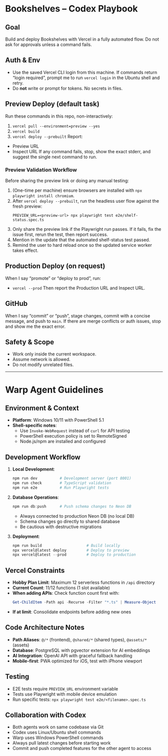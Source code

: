# Bookshelves – Codex Playbook

## Goal
Build and deploy Bookshelves with Vercel in a fully automated flow. Do not ask for approvals unless a command fails.

## Auth & Env
- Use the saved Vercel CLI login from this machine. If commands return “login required”, prompt me to run `vercel login` in the Ubuntu shell and retry.
- Do **not** write or prompt for tokens. No secrets in files.

## Preview Deploy (default task)
Run these commands in this repo, non-interactively:
1. `vercel pull --environment=preview --yes`
2. `vercel build`
3. `vercel deploy --prebuilt`
Report:
- Preview URL
- Inspect URL
If any command fails, stop, show the exact stderr, and suggest the single next command to run.

### Preview Validation Workflow
Before sharing the preview link or doing any manual testing:
1. (One-time per machine) ensure browsers are installed with `npx playwright install chromium`.
2. After `vercel deploy --prebuilt`, run the headless user flow against the fresh preview:
   ```
   PREVIEW_URL=<preview-url> npx playwright test e2e/shelf-status.spec.ts
   ```
3. Only share the preview link if the Playwright run passes. If it fails, fix the issue first, rerun the test, then report success.
4. Mention in the update that the automated shelf-status test passed.
5. Remind the user to hard reload once so the updated service worker takes effect.

## Production Deploy (on request)
When I say “promote” or “deploy to prod”, run:
- `vercel --prod`
Then report the Production URL and Inspect URL.

## GitHub
When I say “commit” or “push”, stage changes, commit with a concise message, and push to `main`. If there are merge conflicts or auth issues, stop and show me the exact error.

## Safety & Scope
- Work only inside the current workspace.
- Assume network is allowed.
- Do not modify unrelated files.

---

# Warp Agent Guidelines

## Environment & Context
- **Platform**: Windows 10/11 with PowerShell 5.1
- **Shell-specific notes**: 
  - Use `Invoke-WebRequest` instead of `curl` for API testing
  - PowerShell execution policy is set to RemoteSigned
  - Node.js/npm are installed and configured

## Development Workflow
1. **Local Development**:
   ```powershell
   npm run dev          # Development server (port 8001)
   npm run check        # TypeScript validation
   npm run e2e          # Run Playwright tests
   ```

2. **Database Operations**:
   ```powershell
   npm run db:push      # Push schema changes to Neon DB
   ```
   - Always connected to production Neon DB (no local DB)
   - Schema changes go directly to shared database
   - Be cautious with destructive migrations

3. **Deployment**:
   ```powershell
   npm run build                    # Build locally
   npx vercel@latest deploy         # Deploy to preview
   npx vercel@latest --prod         # Deploy to production
   ```

## Vercel Constraints
- **Hobby Plan Limit**: Maximum 12 serverless functions in `/api` directory
- **Current Count**: 11/12 functions (1 slot available)
- **When adding APIs**: Check function count first with:
  ```powershell
  Get-ChildItem -Path api -Recurse -Filter "*.ts" | Measure-Object
  ```
- **If at limit**: Consolidate endpoints before adding new ones

## Code Architecture Notes
- **Path Aliases**: `@/*` (frontend), `@shared/*` (shared types), `@assets/*` (assets)
- **Database**: PostgreSQL with pgvector extension for AI embeddings
- **AI Integration**: OpenAI API with graceful fallback handling
- **Mobile-first**: PWA optimized for iOS, test with iPhone viewport

## Testing
- E2E tests require `PREVIEW_URL` environment variable
- Tests use Playwright with mobile device emulation
- Run specific tests: `npx playwright test e2e/<filename>.spec.ts`

## Collaboration with Codex
- Both agents work on same codebase via Git
- Codex uses Linux/Ubuntu shell commands
- Warp uses Windows PowerShell commands
- Always pull latest changes before starting work
- Commit and push completed features for the other agent to access
